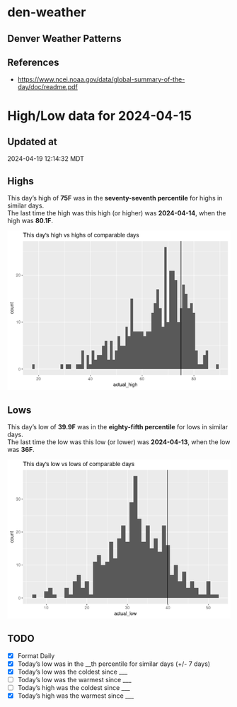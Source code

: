 

# den-weather

## Denver Weather Patterns

## References

- <https://www.ncei.noaa.gov/data/global-summary-of-the-day/doc/readme.pdf>

# High/Low data for 2024-04-15

## Updated at

2024-04-19 12:14:32 MDT

## Highs

This day’s high of **75F** was in the **seventy-seventh percentile** for
highs in similar days.  
The last time the high was this high (or higher) was **2024-04-14**,
when the high was **80.1F**.

![](readme_files/figure-commonmark/unnamed-chunk-4-1.png)

## Lows

This day’s low of **39.9F** was in the **eighty-fifth percentile** for
lows in similar days.  
The last time the low was this low (or lower) was **2024-04-13**, when
the low was **36F**.

![](readme_files/figure-commonmark/unnamed-chunk-6-1.png)

## TODO

- [x] Format Daily
- [x] Today’s low was in the \_\_th percentile for similar days (+/- 7
  days)
- [x] Today’s low was the coldest since \_\_\_
- [ ] Today’s low was the warmest since \_\_\_
- [ ] Today’s high was the coldest since \_\_\_
- [x] Today’s high was the warmest since \_\_\_
